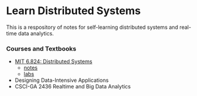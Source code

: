 # Learn Distributed Systems

This is a respository of notes for self-learning distributed systems and real-time data analytics.

### Courses and Textbooks
- [MIT 6.824: Distributed Systems](https://pdos.csail.mit.edu/6.824/schedule.html)
  - [notes](./mit-6.824/notes.ipynb)
  - [labs](./mit-6.824/labs)
- Designing Data-Intensive Applications
- CSCI-GA 2436 Realtime and Big Data Analytics




